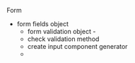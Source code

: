 Form

- form fields object
  - form validation object -
  - check validation method
  - create input component generator
  -
